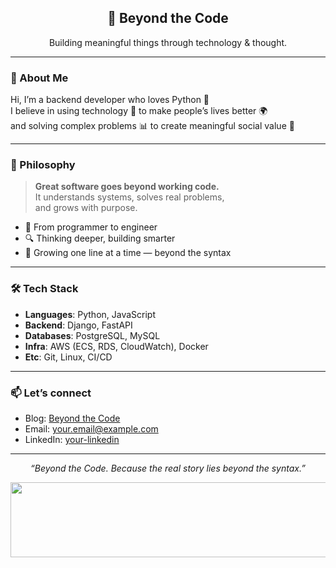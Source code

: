 <h2 align="center">🚀 Beyond the Code</h2>
<p align="center">Building meaningful things through technology & thought.</p>

---

### 👋 About Me

Hi, I’m a backend developer who loves Python 🐍  
I believe in using technology 🔧 to make people’s lives better 🌍  
and solving complex problems 📊 to create meaningful social value 🌱

---

### 🎯 Philosophy

> **Great software goes beyond working code.**  
> It understands systems, solves real problems,  
> and grows with purpose.

- 🧠 From programmer to engineer  
- 🔍 Thinking deeper, building smarter  
- 🌱 Growing one line at a time — beyond the syntax

---

### 🛠 Tech Stack

- **Languages**: Python, JavaScript  
- **Backend**: Django, FastAPI  
- **Databases**: PostgreSQL, MySQL  
- **Infra**: AWS (ECS, RDS, CloudWatch), Docker  
- **Etc**: Git, Linux, CI/CD

---

### 📫 Let’s connect

- Blog: [Beyond the Code](https://yourblog.link)  
- Email: your.email@example.com  
- LinkedIn: [your-linkedin](https://linkedin.com/in/your-id)  

---

<p align="center">
  <em>“Beyond the Code. Because the real story lies beyond the syntax.”</em>
</p>

<a href="https://github.com/devxb/gitanimals">
  <img
    src="https://render.gitanimals.org/lines/rimi0108?pet-id=588662368477889103"
    width="600"
    height="120"
  />
</a>
  
